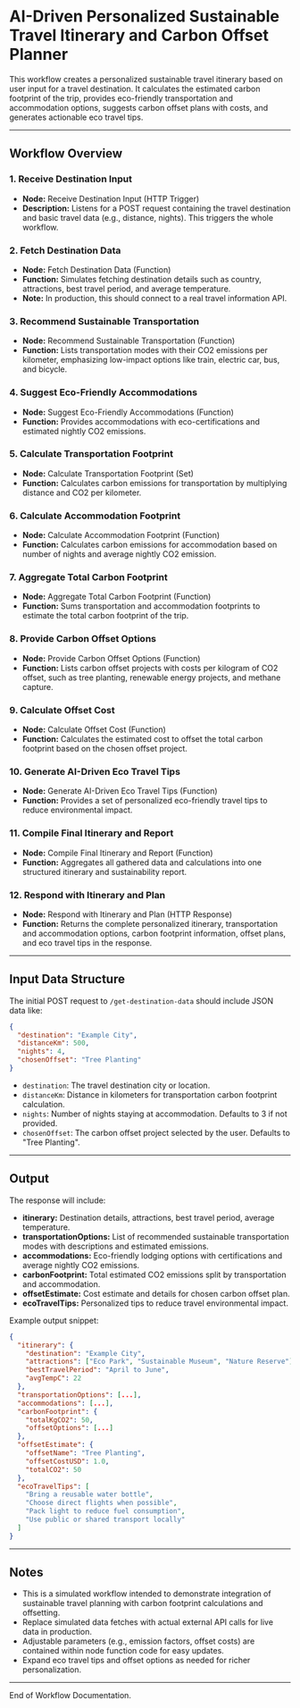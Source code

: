 # AI-Driven Personalized Sustainable Travel Itinerary and Carbon Offset Planner

This workflow creates a personalized sustainable travel itinerary based on user input for a travel destination. It calculates the estimated carbon footprint of the trip, provides eco-friendly transportation and accommodation options, suggests carbon offset plans with costs, and generates actionable eco travel tips.

---

## Workflow Overview

### 1. Receive Destination Input  
- **Node:** Receive Destination Input (HTTP Trigger)  
- **Description:** Listens for a POST request containing the travel destination and basic travel data (e.g., distance, nights). This triggers the whole workflow.

### 2. Fetch Destination Data  
- **Node:** Fetch Destination Data (Function)  
- **Function:** Simulates fetching destination details such as country, attractions, best travel period, and average temperature.  
- **Note:** In production, this should connect to a real travel information API.

### 3. Recommend Sustainable Transportation  
- **Node:** Recommend Sustainable Transportation (Function)  
- **Function:** Lists transportation modes with their CO2 emissions per kilometer, emphasizing low-impact options like train, electric car, bus, and bicycle.

### 4. Suggest Eco-Friendly Accommodations  
- **Node:** Suggest Eco-Friendly Accommodations (Function)  
- **Function:** Provides accommodations with eco-certifications and estimated nightly CO2 emissions.

### 5. Calculate Transportation Footprint  
- **Node:** Calculate Transportation Footprint (Set)  
- **Function:** Calculates carbon emissions for transportation by multiplying distance and CO2 per kilometer.

### 6. Calculate Accommodation Footprint  
- **Node:** Calculate Accommodation Footprint (Function)  
- **Function:** Calculates carbon emissions for accommodation based on number of nights and average nightly CO2 emission.

### 7. Aggregate Total Carbon Footprint  
- **Node:** Aggregate Total Carbon Footprint (Function)  
- **Function:** Sums transportation and accommodation footprints to estimate the total carbon footprint of the trip.

### 8. Provide Carbon Offset Options  
- **Node:** Provide Carbon Offset Options (Function)  
- **Function:** Lists carbon offset projects with costs per kilogram of CO2 offset, such as tree planting, renewable energy projects, and methane capture.

### 9. Calculate Offset Cost  
- **Node:** Calculate Offset Cost (Function)  
- **Function:** Calculates the estimated cost to offset the total carbon footprint based on the chosen offset project.

### 10. Generate AI-Driven Eco Travel Tips  
- **Node:** Generate AI-Driven Eco Travel Tips (Function)  
- **Function:** Provides a set of personalized eco-friendly travel tips to reduce environmental impact.

### 11. Compile Final Itinerary and Report  
- **Node:** Compile Final Itinerary and Report (Function)  
- **Function:** Aggregates all gathered data and calculations into one structured itinerary and sustainability report.

### 12. Respond with Itinerary and Plan  
- **Node:** Respond with Itinerary and Plan (HTTP Response)  
- **Function:** Returns the complete personalized itinerary, transportation and accommodation options, carbon footprint information, offset plans, and eco travel tips in the response.

---

## Input Data Structure

The initial POST request to `/get-destination-data` should include JSON data like:

```json
{
  "destination": "Example City",
  "distanceKm": 500,
  "nights": 4,
  "chosenOffset": "Tree Planting"
}
```

- `destination`: The travel destination city or location.  
- `distanceKm`: Distance in kilometers for transportation carbon footprint calculation.  
- `nights`: Number of nights staying at accommodation. Defaults to 3 if not provided.  
- `chosenOffset`: The carbon offset project selected by the user. Defaults to "Tree Planting".

---

## Output

The response will include:

- **itinerary:** Destination details, attractions, best travel period, average temperature.  
- **transportationOptions:** List of recommended sustainable transportation modes with descriptions and estimated emissions.  
- **accommodations:** Eco-friendly lodging options with certifications and average nightly CO2 emissions.  
- **carbonFootprint:** Total estimated CO2 emissions split by transportation and accommodation.  
- **offsetEstimate:** Cost estimate and details for chosen carbon offset plan.  
- **ecoTravelTips:** Personalized tips to reduce travel environmental impact.

Example output snippet:

```json
{
  "itinerary": {
    "destination": "Example City",
    "attractions": ["Eco Park", "Sustainable Museum", "Nature Reserve"],
    "bestTravelPeriod": "April to June",
    "avgTempC": 22
  },
  "transportationOptions": [...],
  "accommodations": [...],
  "carbonFootprint": {
    "totalKgCO2": 50,
    "offsetOptions": [...]
  },
  "offsetEstimate": {
    "offsetName": "Tree Planting",
    "offsetCostUSD": 1.0,
    "totalCO2": 50
  },
  "ecoTravelTips": [
    "Bring a reusable water bottle",
    "Choose direct flights when possible",
    "Pack light to reduce fuel consumption",
    "Use public or shared transport locally"
  ]
}
```

---

## Notes

- This is a simulated workflow intended to demonstrate integration of sustainable travel planning with carbon footprint calculations and offsetting.  
- Replace simulated data fetches with actual external API calls for live data in production.  
- Adjustable parameters (e.g., emission factors, offset costs) are contained within node function code for easy updates.  
- Expand eco travel tips and offset options as needed for richer personalization.

---

End of Workflow Documentation.